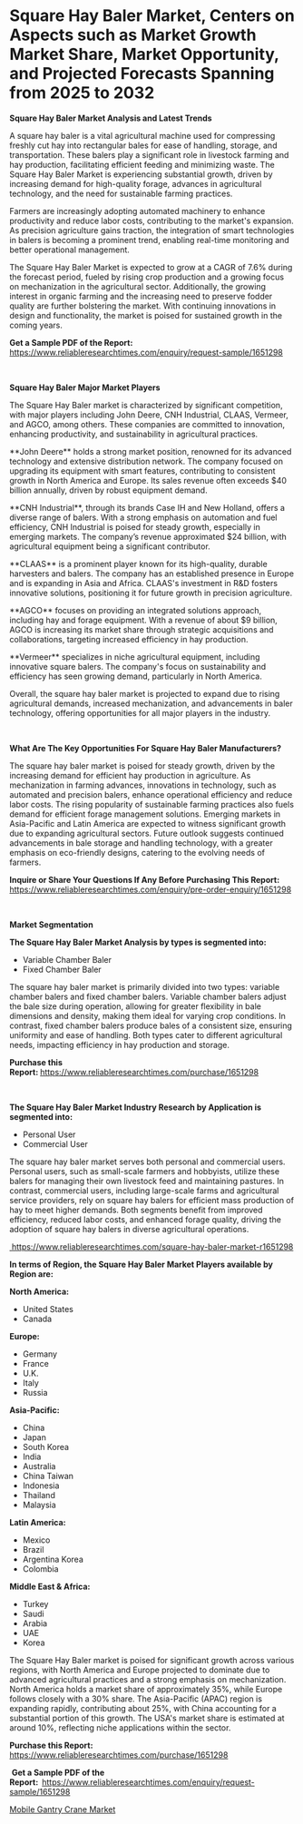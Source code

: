 <p><h1>Square Hay Baler Market, Centers on Aspects such as Market Growth Market Share, Market Opportunity, and Projected Forecasts Spanning from 2025 to 2032</h1></p><p><strong>Square Hay Baler Market Analysis and Latest Trends</strong></p>
<p><p>A square hay baler is a vital agricultural machine used for compressing freshly cut hay into rectangular bales for ease of handling, storage, and transportation. These balers play a significant role in livestock farming and hay production, facilitating efficient feeding and minimizing waste. The Square Hay Baler Market is experiencing substantial growth, driven by increasing demand for high-quality forage, advances in agricultural technology, and the need for sustainable farming practices. </p><p>Farmers are increasingly adopting automated machinery to enhance productivity and reduce labor costs, contributing to the market's expansion. As precision agriculture gains traction, the integration of smart technologies in balers is becoming a prominent trend, enabling real-time monitoring and better operational management. </p><p>The Square Hay Baler Market is expected to grow at a CAGR of 7.6% during the forecast period, fueled by rising crop production and a growing focus on mechanization in the agricultural sector. Additionally, the growing interest in organic farming and the increasing need to preserve fodder quality are further bolstering the market. With continuing innovations in design and functionality, the market is poised for sustained growth in the coming years.</p></p>
<p><strong>Get a Sample PDF of the Report:&nbsp;</strong> <a href="https://www.reliableresearchtimes.com/enquiry/request-sample/1651298?utm_campaign=3007&utm_medium=2&utm_source=Github&utm_content=ia&utm_term=08042025&utm_id=square-hay-baler">https://www.reliableresearchtimes.com/enquiry/request-sample/1651298</a></p>
<p>&nbsp;</p>
<p><strong>Square Hay Baler Major Market Players</strong></p>
<p><p>The Square Hay Baler market is characterized by significant competition, with major players including John Deere, CNH Industrial, CLAAS, Vermeer, and AGCO, among others. These companies are committed to innovation, enhancing productivity, and sustainability in agricultural practices.</p><p>**John Deere** holds a strong market position, renowned for its advanced technology and extensive distribution network. The company focused on upgrading its equipment with smart features, contributing to consistent growth in North America and Europe. Its sales revenue often exceeds $40 billion annually, driven by robust equipment demand.</p><p>**CNH Industrial**, through its brands Case IH and New Holland, offers a diverse range of balers. With a strong emphasis on automation and fuel efficiency, CNH Industrial is poised for steady growth, especially in emerging markets. The company’s revenue approximated $24 billion, with agricultural equipment being a significant contributor.</p><p>**CLAAS** is a prominent player known for its high-quality, durable harvesters and balers. The company has an established presence in Europe and is expanding in Asia and Africa. CLAAS's investment in R&D fosters innovative solutions, positioning it for future growth in precision agriculture.</p><p>**AGCO** focuses on providing an integrated solutions approach, including hay and forage equipment. With a revenue of about $9 billion, AGCO is increasing its market share through strategic acquisitions and collaborations, targeting increased efficiency in hay production.</p><p>**Vermeer** specializes in niche agricultural equipment, including innovative square balers. The company's focus on sustainability and efficiency has seen growing demand, particularly in North America.</p><p>Overall, the square hay baler market is projected to expand due to rising agricultural demands, increased mechanization, and advancements in baler technology, offering opportunities for all major players in the industry.</p></p>
<p>&nbsp;</p>
<p><strong>What Are The Key Opportunities For Square Hay Baler Manufacturers?</strong></p>
<p><p>The square hay baler market is poised for steady growth, driven by the increasing demand for efficient hay production in agriculture. As mechanization in farming advances, innovations in technology, such as automated and precision balers, enhance operational efficiency and reduce labor costs. The rising popularity of sustainable farming practices also fuels demand for efficient forage management solutions. Emerging markets in Asia-Pacific and Latin America are expected to witness significant growth due to expanding agricultural sectors. Future outlook suggests continued advancements in bale storage and handling technology, with a greater emphasis on eco-friendly designs, catering to the evolving needs of farmers.</p></p>
<p><strong>Inquire or Share Your Questions If Any Before Purchasing This Report:</strong> <a href="https://www.reliableresearchtimes.com/enquiry/pre-order-enquiry/1651298?utm_campaign=3007&utm_medium=2&utm_source=Github&utm_content=ia&utm_term=08042025&utm_id=square-hay-baler">https://www.reliableresearchtimes.com/enquiry/pre-order-enquiry/1651298</a></p>
<p>&nbsp;</p>
<p><strong>Market Segmentation</strong></p>
<p><strong>The Square Hay Baler Market Analysis by types is segmented into:</strong></p>
<p><ul><li>Variable Chamber Baler</li><li>Fixed Chamber Baler</li></ul></p>
<p><p>The square hay baler market is primarily divided into two types: variable chamber balers and fixed chamber balers. Variable chamber balers adjust the bale size during operation, allowing for greater flexibility in bale dimensions and density, making them ideal for varying crop conditions. In contrast, fixed chamber balers produce bales of a consistent size, ensuring uniformity and ease of handling. Both types cater to different agricultural needs, impacting efficiency in hay production and storage.</p></p>
<p><strong>Purchase this Report:&nbsp;</strong><a href="https://www.reliableresearchtimes.com/purchase/1651298?utm_campaign=3007&utm_medium=2&utm_source=Github&utm_content=ia&utm_term=08042025&utm_id=square-hay-baler">https://www.reliableresearchtimes.com/purchase/1651298</a></p>
<p>&nbsp;</p>
<p><strong>The Square Hay Baler Market Industry Research by Application is segmented into:</strong></p>
<p><ul><li>Personal User</li><li>Commercial User</li></ul></p>
<p><p>The square hay baler market serves both personal and commercial users. Personal users, such as small-scale farmers and hobbyists, utilize these balers for managing their own livestock feed and maintaining pastures. In contrast, commercial users, including large-scale farms and agricultural service providers, rely on square hay balers for efficient mass production of hay to meet higher demands. Both segments benefit from improved efficiency, reduced labor costs, and enhanced forage quality, driving the adoption of square hay balers in diverse agricultural operations.</p></p>
<p><a href="https://www.reliableresearchtimes.com/square-hay-baler-market-r1651298?utm_campaign=3007&utm_medium=2&utm_source=Github&utm_content=ia&utm_term=08042025&utm_id=square-hay-baler">&nbsp;https://www.reliableresearchtimes.com/square-hay-baler-market-r1651298</a></p>
<p><strong>In terms of Region, the Square Hay Baler Market Players available by Region are:</strong></p>
<p>
    <p> <strong> North America: </strong>
        <ul>
            <li>United States</li>
            <li>Canada</li>
        </ul>
        </p> 
    <p> <strong> Europe: </strong>
        <ul>
            <li>Germany</li>
            <li>France</li>
            <li>U.K.</li>
            <li>Italy</li>
            <li>Russia</li>
        </ul>
        </p> 
    <p> <strong> Asia-Pacific: </strong>
        <ul>
            <li>China</li>
            <li>Japan</li>
            <li>South Korea</li>
            <li>India</li>
            <li>Australia</li>
            <li>China Taiwan</li>
            <li>Indonesia</li>
            <li>Thailand</li>
            <li>Malaysia</li>
        </ul>
        </p> 
    <p> <strong> Latin America: </strong>
        <ul>
            <li>Mexico</li>
            <li>Brazil</li>
            <li>Argentina Korea</li>
            <li>Colombia</li>
        </ul>
        </p> 
    <p> <strong> Middle East & Africa: </strong>
        <ul>
            <li>Turkey</li>
            <li>Saudi</li>
            <li>Arabia</li>
            <li>UAE</li>
            <li>Korea</li>
        </ul>
    </p>
    </p>
<p><p>The Square Hay Baler market is poised for significant growth across various regions, with North America and Europe projected to dominate due to advanced agricultural practices and a strong emphasis on mechanization. North America holds a market share of approximately 35%, while Europe follows closely with a 30% share. The Asia-Pacific (APAC) region is expanding rapidly, contributing about 25%, with China accounting for a substantial portion of this growth. The USA's market share is estimated at around 10%, reflecting niche applications within the sector.</p></p>
<p><strong>Purchase this Report: </strong><a href="https://www.reliableresearchtimes.com/purchase/1651298?utm_campaign=3007&utm_medium=2&utm_source=Github&utm_content=ia&utm_term=08042025&utm_id=square-hay-baler">https://www.reliableresearchtimes.com/purchase/1651298</a></p>
<p>&nbsp;<strong>Get a Sample PDF of the Report:&nbsp;&nbsp;</strong><a href="https://www.reliableresearchtimes.com/enquiry/request-sample/1651298?utm_campaign=3007&utm_medium=2&utm_source=Github&utm_content=ia&utm_term=08042025&utm_id=square-hay-baler">https://www.reliableresearchtimes.com/enquiry/request-sample/1651298</a></p>
<p><strong></strong></p>
<p><p><a href="https://github.com/MonroeBullock54/Market-Research-Report-List-2/blob/main/mobile-gantry-crane-market.md?utm_campaign=3007&utm_medium=2&utm_source=Github&utm_content=ia&utm_term=08042025&utm_id=square-hay-baler">Mobile Gantry Crane Market</a></p></p>